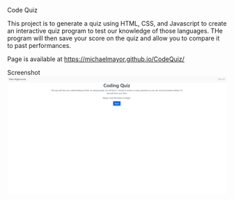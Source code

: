 Code Quiz

This project is to generate a quiz using HTML, CSS, and Javascript to create an interactive quiz program to test our knowledge of those languages. THe program will then save your score on the quiz and allow you to compare it to past performances.

Page is available at https://michaelmayor.github.io/CodeQuiz/

Screenshot ![Screenshot](./assets/Screenshot.png)
